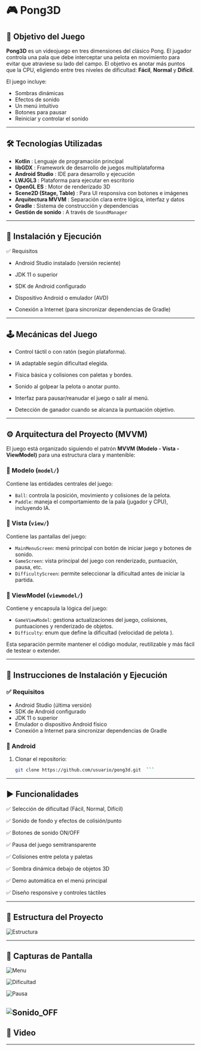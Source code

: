 # 🎮 Pong3D

## 🧠 Objetivo del Juego

**Pong3D** es un videojuego en tres dimensiones del clásico Pong. El jugador controla una pala que debe interceptar una pelota en movimiento para evitar que atraviese su lado del campo. El objetivo es anotar más puntos que la CPU, eligiendo entre tres niveles de dificultad: **Fácil**, **Normal** y **Difícil**.

El juego incluye:

- Sombras dinámicas
- Efectos de sonido
- Un menú intuitivo
- Botones para pausar
- Reiniciar y controlar el sonido


---

## 🛠️ Tecnologías Utilizadas

- **Kotlin** : Lenguaje de programación principal
- **libGDX** : Framework de desarrollo de juegos multiplataforma
- **Android Studio** : IDE para desarrollo y ejecución
- **LWJGL3** : Plataforma para ejecutar en escritorio
- **OpenGL ES** : Motor de renderizado 3D
- **Scene2D (Stage, Table)** : Para UI responsiva con botones e imágenes
- **Arquitectura MVVM** : Separación clara entre lógica, interfaz y datos
- **Gradle** : Sistema de construcción y dependencias
- **Gestión de sonido** : A través de `SoundManager`

---

## 🚀 Instalación y Ejecución

✅ Requisitos

- Android Studio instalado (versión reciente)

- JDK 11 o superior

- SDK de Android configurado

- Dispositivo Android o emulador (AVD)

- Conexión a Internet (para sincronizar dependencias de Gradle)
---

## 🕹️ Mecánicas del Juego

- Control táctil o con ratón (según plataforma).

- IA adaptable según dificultad elegida.

- Física básica y colisiones con paletas y bordes.

- Sonido al golpear la pelota o anotar punto.

- Interfaz para pausar/reanudar el juego o salir al menú.

- Detección de ganador cuando se alcanza la puntuación objetivo.

---

## ⚙️ Arquitectura del Proyecto (MVVM)

El juego está organizado siguiendo el patrón **MVVM (Modelo - Vista - ViewModel)** para una estructura clara y mantenible:

### 📁 Modelo (`model/`)
Contiene las entidades centrales del juego:
- `Ball`: controla la posición, movimiento y colisiones de la pelota.
- `Paddle`: maneja el comportamiento de la pala (jugador y CPU), incluyendo IA.

### 📁 Vista (`view/`)
Contiene las pantallas del juego:
- `MainMenuScreen`: menú principal con botón de iniciar juego y botones de sonido.
- `GameScreen`: vista principal del juego con renderizado, puntuación, pausa, etc.
- `DifficultyScreen`: permite seleccionar la dificultad antes de iniciar la partida.

### 📁 ViewModel (`viewmodel/`)
Contiene y encapsula la lógica del juego:
- `GameViewModel`: gestiona actualizaciones del juego, colisiones, puntuaciones y renderizado de objetos.
- `Difficulty`: enum que define la dificultad (velocidad de pelota ).

Esta separación permite mantener el código modular, reutilizable y más fácil de testear o extender.

---

## 🚀 Instrucciones de Instalación y Ejecución


### ✅ Requisitos

- Android Studio (última versión)
- SDK de Android configurado
- JDK 11 o superior
- Emulador o dispositivo Android físico
- Conexión a Internet para sincronizar dependencias de Gradle

### 📱   Android

1. Clonar el repositorio:
   ```bash
   git clone https://github.com/usuario/pong3d.git  ```

--- 

## ▶️ Funcionalidades

✅ Selección de dificultad (Fácil, Normal, Difícil)

✅ Sonido de fondo y efectos de colisión/punto

✅ Botones de sonido ON/OFF

✅ Pausa del juego semitransparente

✅ Colisiones entre pelota y paletas

✅ Sombra dinámica debajo de objetos 3D

✅ Demo automática en el menú principal

✅ Diseño responsive y controles táctiles

---

## 🧱 Estructura del Proyecto

![Estructura](./capturas/estructura.png)

---

## 📸 Capturas de Pantalla

![Menu](./capturas/menu.jpg)

![Dificultad](./capturas/dificultad.jpg)

![Pausa](./capturas/pausa.jpg)

![Sonido_OFF](./capturas/sonido_off.jpg)
---

## 🎥 Video

---
